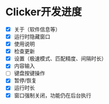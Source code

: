 # Clicker开发进度

- [x] 关于（软件信息等）
- [x] 运行时隐藏窗口
- [x] 使用说明
- [x] 检查更新
- [x] 设置（极速模式、匹配精度、间隔时长）
- [x] 内容输入
- [ ] 键盘按键操作
- [x] 暂停/恢复
- [x] 运行时长
- [x] 窗口强制关闭，功能仍在后台执行